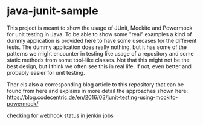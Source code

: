 # java-junit-sample

This project is meant to show the usage of JUnit, Mockito and Powermock for unit testing in Java.
To be able to show some "real" examples a kind of dummy application is provided here to have some
usecases for the different tests. The dummy application does really nothing, but it has some of the
patterns we might encounter in testing like usage of a repository and some static methods from some
tool-like classes. Not that this might not be the best design, but I think we often see this in real life.
If not, even better and probably easier for unit testing.

Ther eis also a corresponding blog article to this repository that can be found from here and explains in 
more detail the approaches shown here: https://blog.codecentric.de/en/2016/03/junit-testing-using-mockito-powermock/

checking for webhook status in jenkin jobs


